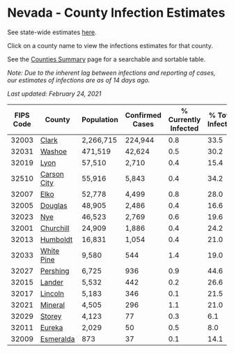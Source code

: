 # Nevada - County Infection Estimates

See state-wide estimates [here](/infections/us-nv).

Click on a county name to view the infections estimates for that county.

See the [Counties Summary](/infections/summary-counties) page for a searchable and sortable table.

*Note: Due to the inherent lag between infections and reporting of cases, our estimates of infections are as of 14 days ago.*

*Last updated: February 24, 2021*

|   FIPS Code |                     County |   Population |   Confirmed Cases |   % Currently Infected |   % Total Infected |
|-------------|----------------------------|--------------|-------------------|------------------------|--------------------|
|       32003 |             [Clark](clark) |    2,266,715 |           224,944 |                    0.8 |               33.5 |
|       32031 |           [Washoe](washoe) |      471,519 |            42,624 |                    0.5 |               30.2 |
|       32019 |               [Lyon](lyon) |       57,510 |             2,710 |                    0.4 |               15.4 |
|       32510 | [Carson City](carson-city) |       55,916 |             5,843 |                    0.4 |               34.2 |
|       32007 |               [Elko](elko) |       52,778 |             4,499 |                    0.8 |               28.0 |
|       32005 |         [Douglas](douglas) |       48,905 |             2,486 |                    0.4 |               16.6 |
|       32023 |                 [Nye](nye) |       46,523 |             2,769 |                    0.6 |               19.6 |
|       32001 |     [Churchill](churchill) |       24,909 |             1,886 |                    0.4 |               24.2 |
|       32013 |       [Humboldt](humboldt) |       16,831 |             1,054 |                    0.4 |               21.0 |
|       32033 |   [White Pine](white-pine) |        9,580 |               544 |                    1.4 |               19.0 |
|       32027 |       [Pershing](pershing) |        6,725 |               936 |                    0.9 |               44.6 |
|       32015 |           [Lander](lander) |        5,532 |               442 |                    0.2 |               26.6 |
|       32017 |         [Lincoln](lincoln) |        5,183 |               346 |                    0.1 |               21.5 |
|       32021 |         [Mineral](mineral) |        4,505 |               296 |                    1.1 |               21.0 |
|       32029 |           [Storey](storey) |        4,123 |                77 |                    0.3 |                6.1 |
|       32011 |           [Eureka](eureka) |        2,029 |                50 |                    0.5 |                8.0 |
|       32009 |     [Esmeralda](esmeralda) |          873 |                37 |                    0.1 |               14.1 |